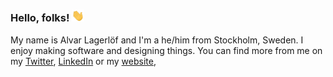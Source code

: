 ### Hello, folks! <img src="https://raw.githubusercontent.com/alvarlagerlof/alvarlagerlof/main/wave.gif" width="20px">

My name is Alvar Lagerlöf and I'm a he/him from Stockholm, Sweden. I enjoy making software and designing things. You can find more from me on my [Twitter](https://twitter.com/alvarlagerlof), [LinkedIn](https://linkedin.com/in/alvarlagerlof) or my [website](https://alvar.dev), 
